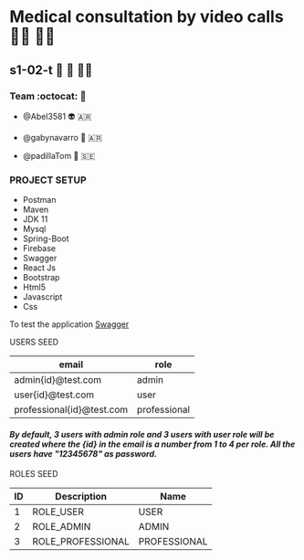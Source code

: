 # Medical consultation by video calls :health_worker: :woman_health_worker:

## s1-02-t :wave: :muscle: :bowing_man:

### Team :octocat: :adult:

- @Abel3581 :alien: :argentina:

- @gabynavarro :robot: :argentina:

- @padillaTom :guitar: :sweden:



### PROJECT SETUP

- Postman
- Maven
- JDK 11
- Mysql
- Spring-Boot
- Firebase
- Swagger
- React Js
- Bootstrap
- Html5
- Javascript
- Css

To test the application [Swagger](http://localhost:8080/swagger-ui/index.html)

USERS SEED
<table>
<thead>
<tr>
<th>email</th>
<th>role</th>
</tr>
</thead>
<tbody>
<tr>
<td>admin{id}@test.com</td>
<td>admin</td>
</tr>
<tr>
<td>user{id}@test.com</td>
<td>user</td>
</tr>
  <tr>
<td>professional{id}@test.com</td>
<td>professional</td>
</tr>
</tbody>
</table>


#### *By default, 3 users with admin role and 3 users with user role will be created where the {id} in the email is a number from 1 to 4 per role. All the users have "12345678" as password.*


ROLES SEED
<table>
<thead>
<tr>
<th>ID</th>
<th>Description</th>
<th>Name</th>
</tr>
</thead>
<tbody>
<tr>
<td>1</td>
<td>ROLE_USER</td>
<td>USER</td>
</tr>
<tr>
<td>2</td>
<td>ROLE_ADMIN</td>
<td>ADMIN</td>
</tr>
 <tr>
<td>3</td>
<td>ROLE_PROFESSIONAL</td>
<td>PROFESSIONAL</td>
</tr>
</tbody>
</table>
